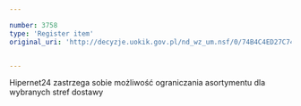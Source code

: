 ```yaml
---

number: 3758
type: 'Register item'
original_uri: 'http://decyzje.uokik.gov.pl/nd_wz_um.nsf/0/74B4C4ED27C749C3C1257A8A0033C61D?OpenDocument'


---
```


Hipernet24 zastrzega sobie możliwość ograniczania asortymentu dla wybranych stref dostawy
